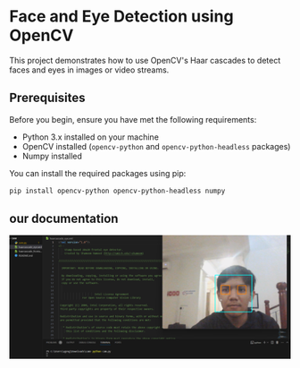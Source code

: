 # Face and Eye Detection using OpenCV

This project demonstrates how to use OpenCV's Haar cascades to detect faces and eyes in images or video streams.

## Prerequisites

Before you begin, ensure you have met the following requirements:
* Python 3.x installed on your machine
* OpenCV installed (`opencv-python` and `opencv-python-headless` packages)
* Numpy installed

You can install the required packages using pip:
```bash
pip install opencv-python opencv-python-headless numpy
```
## our documentation
![Face and Eye Detection](image.png) 


